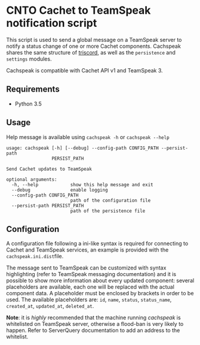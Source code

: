 # CNTO Cachet to TeamSpeak notification script
This script is used to send a global message on a TeamSpeak server to notify a status change of one or more Cachet components.
Cachspeak shares the same structure of [triscord](https://github.com/CntoDev/triscord), as well as the `persistence` and `settings` modules.

Cachspeak is compatible with Cachet API v1 and TeamSpeak 3.

## Requirements
 - Python 3.5

## Usage
Help message is available using `cachspeak -h` or `cachspeak --help`
```
usage: cachspeak [-h] [--debug] --config-path CONFIG_PATH --persist-path
                 PERSIST_PATH

Send Cachet updates to TeamSpeak

optional arguments:
  -h, --help            show this help message and exit
  --debug               enable logging
  --config-path CONFIG_PATH
                        path of the configuration file
  --persist-path PERSIST_PATH
                        path of the persistence file
```

## Configuration
A configuration file following a ini-like syntax is required for connecting to Cachet and TeamSpeak services, an example is provided with the `cachspeak.ini.dist`file.

The message sent to TeamSpeak can be customized with syntax highlighting (refer to TeamSpeak messaging documentation) and it is possible to show more information about every updated component: several placeholders are available, each one will be replaced with the actual component data. A placeholder must be enclosed by brackets in order to be used.
The available placeholders are: `id`, `name`, `status`, `status_name`, `created_at`, `updated_at`, `deleted_at`.

**Note**: it is *highly* recommended that the machine running *cachspeak* is whitelisted on TeamSpeak server, otherwise a flood-ban is very likely to happen. Refer to ServerQuery documentation to add an address to the whitelist.
